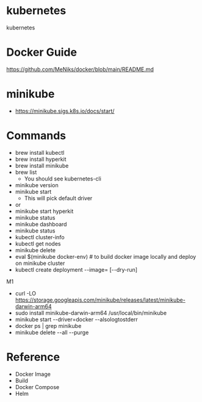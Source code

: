 # kubernetes
kubernetes

# Docker Guide
https://github.com/MeNiks/docker/blob/main/README.md

# minikube
 - https://minikube.sigs.k8s.io/docs/start/

# Commands
- brew install kubectl
- brew install hyperkit
- brew install minikube
- brew list
  - You should see kubernetes-cli
- minikube version
- minikube start
  - This will pick default driver
- or
- minikube start hyperkit
- minikube status
- minikube dashboard
- minikube status
- kubectl cluster-info
- kubectl get nodes
- minikube delete
- eval $(minikube docker-env) # to build docker image locally and deploy on minikube cluster
- kubectl create deployment <deployment-name> --image=<image-name> [--dry-run]


M1
- curl -LO https://storage.googleapis.com/minikube/releases/latest/minikube-darwin-arm64
- sudo install minikube-darwin-arm64 /usr/local/bin/minikube
- minikube start --driver=docker --alsologtostderr
- docker ps | grep minikube
- minikube delete --all --purge


# Reference
- Docker Image
 - Build
- Docker Compose
- Helm
